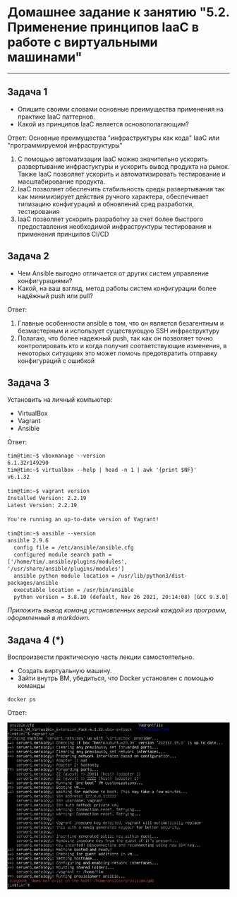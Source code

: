 
# Домашнее задание к занятию "5.2. Применение принципов IaaC в работе с виртуальными машинами"

---

## Задача 1

- Опишите своими словами основные преимущества применения на практике IaaC паттернов.
- Какой из принципов IaaC является основополагающим?

Ответ:
Основные преимущества "инфраструктуры как кода" IaaC или "программируемой инфраструктуры" 
1) С помощью автоматизации IaaC можно значительно ускорить развертывание инфрастуктуры и ускорить вывод продукта на рынок.  
Также IaaC позволяет ускорить и автоматизировать тестирование и масштабирование продукта.
2) IaaC позволяет обеспечить стабильность среды развертывания так как минимизирует действия ручного характера, обеспечивает типизацию конфигураций и обновлений сред разработки, тестирования  
3) IaaC позволяет ускорить разработку за счет более быстрого предоставления необходимой инфраструктуры тестирования и применения принципов CI/CD

## Задача 2

- Чем Ansible выгодно отличается от других систем управление конфигурациями?  
- Какой, на ваш взгляд, метод работы систем конфигурации более надёжный push или pull?  

Ответ:
1) Главные особенности ansible в том, что он является безагентным и безмастерным и использует существующую SSH инфраструктуру  
2) Полагаю, что более надежный push, так как он позволяет точно контролировать кто и когда получит соответствующие изменения, в некоторых ситуациях это может помочь предотвратить отправку конфигураций с ошибкой  

## Задача 3

Установить на личный компьютер:

- VirtualBox
- Vagrant
- Ansible

Ответ:
```shell
tim@tim:~$ vboxmanage --version
6.1.32r149290
tim@tim:~$ virtualbox --help | head -n 1 | awk '{print $NF}'
v6.1.32

tim@tim:~$ vagrant version
Installed Version: 2.2.19
Latest Version: 2.2.19

You're running an up-to-date version of Vagrant!

tim@tim:~$ ansible --version
ansible 2.9.6
  config file = /etc/ansible/ansible.cfg
  configured module search path = ['/home/tim/.ansible/plugins/modules', '/usr/share/ansible/plugins/modules']
  ansible python module location = /usr/lib/python3/dist-packages/ansible
  executable location = /usr/bin/ansible
  python version = 3.8.10 (default, Nov 26 2021, 20:14:08) [GCC 9.3.0]
```

*Приложить вывод команд установленных версий каждой из программ, оформленный в markdown.*

## Задача 4 (*)

Воспроизвести практическую часть лекции самостоятельно.

- Создать виртуальную машину.
- Зайти внутрь ВМ, убедиться, что Docker установлен с помощью команды
```
docker ps
```
Ответ:

![Screenshot](dz52.jpg)